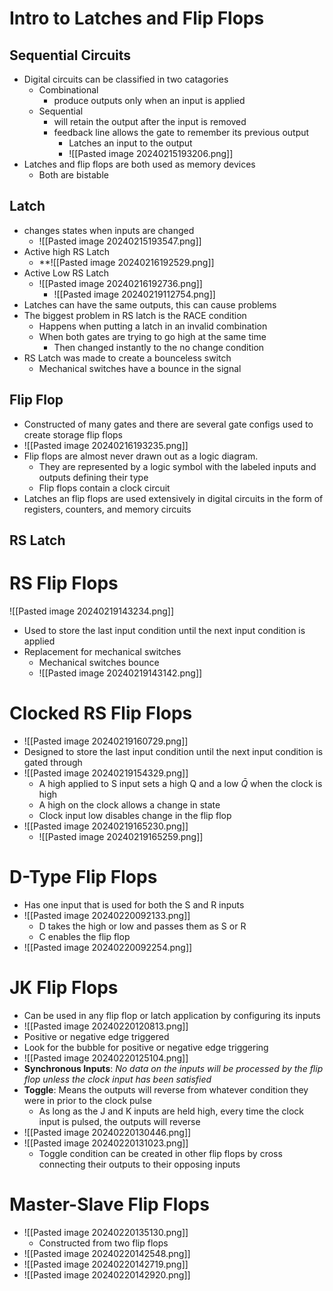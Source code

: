 # Intro to Latches and Flip Flops

## Sequential Circuits

- Digital circuits can be classified in two catagories
	- Combinational
		- produce outputs only when an input is applied
	- Sequential
		- will retain the output after the input is removed
		- feedback line allows the gate to remember its previous output
			- Latches an input to the output
			- ![[Pasted image 20240215193206.png]] 
- Latches and flip flops are both used as memory devices
	- Both are bistable

## Latch

- changes states when inputs are changed
	- ![[Pasted image 20240215193547.png]] 
- Active high RS Latch
	- **![[Pasted image 20240216192529.png]] 
- Active Low RS Latch
	- ![[Pasted image 20240216192736.png]] 
		- ![[Pasted image 20240219112754.png]] 
- Latches can have the same outputs, this can cause problems
- The biggest problem in RS latch is the RACE condition
	- Happens when putting a latch in an invalid combination
	- When both gates are trying to go high at the same time
		- Then changed instantly to the no change condition
- RS Latch was made to create a bounceless switch
	- Mechanical switches have a bounce in the signal


## Flip Flop

- Constructed of many gates and there are several gate configs used to create storage flip flops
- ![[Pasted image 20240216193235.png]] 
- Flip flops are almost never drawn out as a logic diagram.
	- They are represented by a logic symbol with the labeled inputs and outputs defining their type
	- Flip flops contain a clock circuit
- Latches an flip flops are used extensively in digital circuits in the form of registers, counters, and memory circuits



## RS Latch


# RS Flip Flops

![[Pasted image 20240219143234.png]] 

- Used to store the last input condition until the next input condition is applied
- Replacement for mechanical switches
	- Mechanical switches bounce
	- ![[Pasted image 20240219143142.png]] 





# Clocked RS Flip Flops

- ![[Pasted image 20240219160729.png]] 
- Designed to store the last input condition until the next input condition is gated through
- ![[Pasted image 20240219154329.png]] 
	- A high applied to S input sets a high Q and a low $\bar Q$ when the clock is high
	- A high on the clock allows a change in state
	- Clock input low disables change in the flip flop
- ![[Pasted image 20240219165230.png]] 
	- ![[Pasted image 20240219165259.png]] 
# D-Type Flip Flops

- Has one input that is used for both the S and R inputs
- ![[Pasted image 20240220092133.png]] 
	- D takes the high or low and passes them as S or R
	- C enables the flip flop
- ![[Pasted image 20240220092254.png]] 



# JK Flip Flops

- Can be used in any flip flop or latch application by configuring its inputs
- ![[Pasted image 20240220120813.png]] 
- Positive or negative edge triggered
- Look for the bubble for positive or negative edge triggering
- ![[Pasted image 20240220125104.png]] 
- **Synchronous Inputs**: *No data on the inputs will be processed by the flip flop unless the clock input has been satisfied*
- **Toggle**: Means the outputs will reverse from whatever condition they were in prior to the clock pulse
	- As long as the J and K inputs are held high, every time the clock input is pulsed, the outputs will reverse
- ![[Pasted image 20240220130446.png]] 
- ![[Pasted image 20240220131023.png]] 
	- Toggle condition can be created in other flip flops by cross connecting their outputs to their opposing inputs

# Master-Slave Flip Flops

- ![[Pasted image 20240220135130.png]] 
	- Constructed from two flip flops
- ![[Pasted image 20240220142548.png]] 
- ![[Pasted image 20240220142719.png]] 
- ![[Pasted image 20240220142920.png]] 




